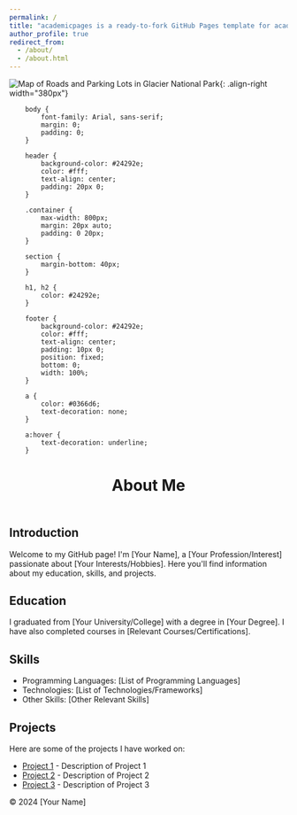 ```yaml
---
permalink: /
title: "academicpages is a ready-to-fork GitHub Pages template for academic personal websites"
author_profile: true
redirect_from: 
  - /about/
  - /about.html
---
```


![Map of Roads and Parking Lots in Glacier National Park](/C:/Users/katia/OneDrive/Desktop/UMBC_Classes/Spring_2024/GES_486/RShit/lab05/data/nat_park/Glacier2.jpg){: .align-right width="380px"}

<html lang="en">
<head>
    <meta charset="UTF-8">
    <meta name="viewport" content="width=device-width, initial-scale=1.0">
    <title>About Me</title>
    
        body {
            font-family: Arial, sans-serif;
            margin: 0;
            padding: 0;
        }

        header {
            background-color: #24292e;
            color: #fff;
            text-align: center;
            padding: 20px 0;
        }

        .container {
            max-width: 800px;
            margin: 20px auto;
            padding: 0 20px;
        }

        section {
            margin-bottom: 40px;
        }

        h1, h2 {
            color: #24292e;
        }

        footer {
            background-color: #24292e;
            color: #fff;
            text-align: center;
            padding: 10px 0;
            position: fixed;
            bottom: 0;
            width: 100%;
        }

        a {
            color: #0366d6;
            text-decoration: none;
        }

        a:hover {
            text-decoration: underline;
        }
   
</head>
<body>
    <header>
        <h1>About Me</h1>
    </header>
    <div class="container">
        <section id="introduction">
            <h2>Introduction</h2>
            <p>Welcome to my GitHub page! I'm [Your Name], a [Your Profession/Interest] passionate about [Your Interests/Hobbies]. Here you'll find information about my education, skills, and projects.</p>
        </section>
        <section id="education">
            <h2>Education</h2>
            <p>I graduated from [Your University/College] with a degree in [Your Degree]. I have also completed courses in [Relevant Courses/Certifications].</p>
        </section>
        <section id="skills">
            <h2>Skills</h2>
            <ul>
                <li>Programming Languages: [List of Programming Languages]</li>
                <li>Technologies: [List of Technologies/Frameworks]</li>
                <li>Other Skills: [Other Relevant Skills]</li>
            </ul>
        </section>
        <section id="projects">
            <h2>Projects</h2>
            <p>Here are some of the projects I have worked on:</p>
            <ul>
                <li><a href="#">Project 1</a> - Description of Project 1</li>
                <li><a href="#">Project 2</a> - Description of Project 2</li>
                <li><a href="#">Project 3</a> - Description of Project 3</li>
                <!-- Add more projects as needed -->
            </ul>
        </section>
    </div>
    <footer>
        <p>&copy; 2024 [Your Name]</p>
    </footer>
</body>
</html>
